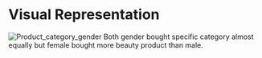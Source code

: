 # Visual Representation


![Product_category_gender](https://github.com/user-attachments/assets/e0f83b5b-e77f-43a3-ba1e-e0a0478e0ad5)
Both gender bought specific category almost equally but female bought more beauty product than male. 
